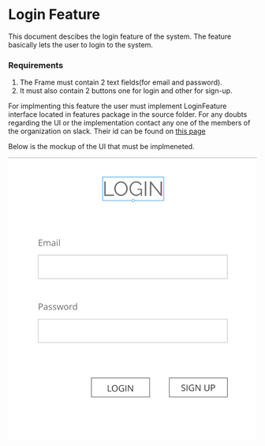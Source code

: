 # Login Feature

This document descibes the login feature of the system.
The feature basically lets the user to login to the system.

### Requirements 
1. The Frame must contain 2 text fields(for email and password).
2. It must also contain 2 buttons one for login and other for sign-up.

For implmenting this feature the user must implement LoginFeature interface located in features package in the source folder.
For any doubts regarding the UI or the implementation contact any one of the members of the organization on slack.
Their id can be found on [this page](../MEMBERS.md)

Below is the mockup of the UI that must be implmeneted.

![Mockup of login page](../mockups/login.png?width=600)

